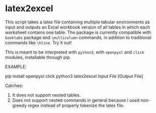 # latex2excel
 This script takes a latex file containing multiple tabular environments as input and outputs an Excel workbook version of all tables in which each worksheet contains one table. The package is currently compatible with `booktabs` package and `\multicolumn` commands, in addition to traditional commands like `\hline`. Try it out!

This is meant to be interpreted with `python3`, with `openpyxl` and `click` modules, installable through pip.

EXAMPLE:
  
  pip install openpyxl click
  python3 latex2excel _Input File_ [Output File]

Catches:
1. It does not support nested tables.
2. Does not support nested commands in general because I used non-greedy regex instead of properly tokenize the latex file.
